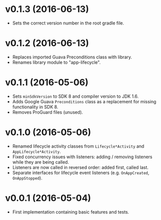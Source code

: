 # v0.1.3 (2016-06-13)

- Sets the correct version number in the root gradle file.

# v0.1.2 (2016-06-13)

- Replaces imported Guava Preconditions class with library.
- Renames library module to "app-lifecycle".

# v0.1.1 (2016-05-06)

- Sets `minSdkVersion` to SDK 8 and compiler version to JDK 1.6.
- Adds Google Guava `Preconditions` class as a replacement for missing functionality in SDK 8.
- Removes ProGuard files (unused).

# v0.1.0 (2016-05-06)

- Renamed lifecycle activity classes from `Lifecycle*Activity` and `AppLifecycle*Activity`.
- Fixed concurrency issues with listeners: adding / removing listeners while they are being called.
- Listeners are now called in reversed order: added first, called last.
- Separate interfaces for lifecycle event listeners (e.g. `OnAppCreated`, `OnAppStopped`).

# v0.0.1 (2016-05-04)

- First implementation containing basic features and tests.
